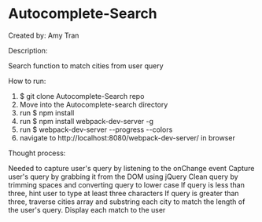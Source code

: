 # Autocomplete-Search
Created by: 
  Amy Tran 

Description: 

  Search function to match cities from user query

How to run:

 1. $ git clone Autocomplete-Search repo 
 2. Move into the Autocomplete-search directory
 3. run $ npm install
 4. run $ npm install webpack-dev-server -g
 3. run $ webpack-dev-server --progress --colors
 4. navigate to http://localhost:8080/webpack-dev-server/ in browser 

Thought process: 

Needed to capture user's query by listening to the onChange event 
Capture user's query by grabbing it from the DOM using jQuery
Clean query by trimming spaces and converting query to lower case 
If query is less than three, hint user to type at least three characters
If query is greater than three, traverse cities array and substring each city to match the length of the user's query.
Display each match to the user
